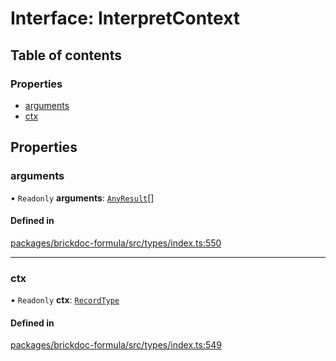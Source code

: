 # Interface: InterpretContext

## Table of contents

### Properties

- [arguments](InterpretContext.md#arguments)
- [ctx](InterpretContext.md#ctx)

## Properties

### <a id="arguments" name="arguments"></a> arguments

• `Readonly` **arguments**: [`AnyResult`](../README.md#anyresult)[]

#### Defined in

[packages/brickdoc-formula/src/types/index.ts:550](https://github.com/brickdoc/brickdoc/blob/main/packages/brickdoc-formula/src/types/index.ts#L550)

___

### <a id="ctx" name="ctx"></a> ctx

• `Readonly` **ctx**: [`RecordType`](RecordType.md)

#### Defined in

[packages/brickdoc-formula/src/types/index.ts:549](https://github.com/brickdoc/brickdoc/blob/main/packages/brickdoc-formula/src/types/index.ts#L549)
